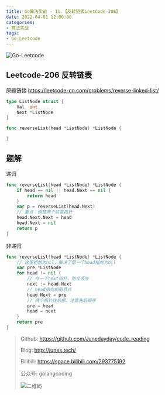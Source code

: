 ```yaml
---
title: Go算法实战 - 11.【反转链表LeetCode-206】
date: 2022-04-01 12:00:00
categories: 
- 算法实战
tags:
- Go-Leetcode
---
```


![Go-Leetcode](https://i.loli.net/2021/07/10/SbG3k5XFRlsJdOV.jpg)

## Leetcode-206 反转链表

原题链接 https://leetcode-cn.com/problems/reverse-linked-list/

```go
type ListNode struct {
	Val  int
	Next *ListNode
}

func reverseList(head *ListNode) *ListNode {

}
```

<!-- more -->

## 题解

递归

```go
func reverseList(head *ListNode) *ListNode {
	if head == nil || head.Next == nil {
		return head
	}
	var p = reverseList(head.Next)
	// 重点：调整两个前置指针
	head.Next.Next = head
	head.Next = nil
	return p
}
```

非递归

```go
func reverseList(head *ListNode) *ListNode {
	// 这里初始为nil，解决了第一个head指向为nil
	var pre *ListNode
	for head != nil {
		// 存一下next指针，防止丢失
		next := head.Next
		// head指向前驱节点
		head.Next = pre
		// 两个指针往后挪，注意先后顺序
		pre = head
		head = next
	}
	return pre
}
```



> Github: https://github.com/Junedayday/code_reading
>
> Blog: http://junes.tech/
>
> Bilibili: https://space.bilibili.com/293775192
>
> 公众号: golangcoding
>
>  ![二维码](https://i.loli.net/2021/02/28/RPzy7Hjc9GZ8I3e.jpg)

